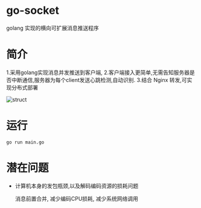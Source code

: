 # go-socket

golang 实现的横向可扩展消息推送程序

# 简介

1.采用golang实现消息并发推送到客户端,
2.客户端接入更简单,无需告知服务器是否中断通信,服务器为每个client发送心跳检测,自动识别.
3.结合 Nginx 转发,可实现分布式部署


![struct](https://github.com/pzhen/go-socket/struct.jpg?raw=true)

# 运行

```
go run main.go
```

# 潜在问题
    
* 计算机本身的发包瓶颈,以及解码编码资源的损耗问题

    消息前置合并, 减少编码CPU损耗, 减少系统网络调用 

